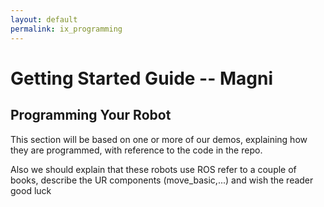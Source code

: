 ```yaml
---
layout: default
permalink: ix_programming
---
```

# Getting Started Guide -- Magni

##	Programming Your Robot

This section will be based on one or more of our demos, explaining how they are programmed, with reference to the code in the repo.

Also we should explain that these robots use ROS
refer to a couple of books,
describe the UR components (move_basic,...)
and wish the reader good luck

<!--

12.	Writing Your First Script
13.	Creating a Map
14.	Autonomous Driving
15.	Going Forward and Avoiding Obstacles with Code
16.	Going to a Specific Location on Your Map Using Code
17.	Monitor Magni Battery Status
18.	Button Events
19.	What to Read Next
-->
